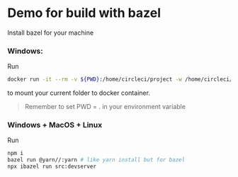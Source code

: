 # Demo for build with bazel

Install bazel for your machine

### Windows:

Run

```bash
docker run -it --rm -v ${PWD}:/home/circleci/project -w /home/circleci/project angular/container
```

to mount your current folder to docker container.

> Remember to set PWD = . in your environment variable

### Windows + MacOS + Linux

Run

```bash
npm i
bazel run @yarn//:yarn # like yarn install but for bazel
npx ibazel run src:devserver
```
